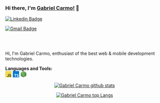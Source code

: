 ### Hi there, I'm [Gabriel Carmo!](https://gabrielcarmo-s.github.io) 👋

[![Linkedin Badge](https://img.shields.io/badge/-Gabriel%20Carmo-6633cc?style=flat-square&logo=Linkedin&logoColor=white&link=https://www.linkedin.com/in/gabrielcarmo-s/)](https://www.linkedin.com/in/gabrielcarmo-s/) 

[![Gmail Badge](https://img.shields.io/badge/-gabriekcarmk@gmail.com-6633cc?style=flat-square&logo=Gmail&logoColor=white&link=mailto:gabriekcarmk@gmail.com)](mailto:gabriekcarmk@gmail.com)

 <br />
 <br />

Hi, I'm Gabriel Carmo, enthusiast of the best web & mobile development technologies.

**Languages and Tools:**  
<code><img height="20" src="https://raw.githubusercontent.com/github/explore/80688e429a7d4ef2fca1e82350fe8e3517d3494d/topics/javascript/javascript.png"></code>
<code><img height="20" src="https://raw.githubusercontent.com/github/explore/80688e429a7d4ef2fca1e82350fe8e3517d3494d/topics/typescript/typescript.png"></code>
<code><img height="20" src="https://raw.githubusercontent.com/github/explore/80688e429a7d4ef2fca1e82350fe8e3517d3494d/topics/nodejs/nodejs.png"></code> 

<div align="center">

[![Gabriel Carmo github stats](https://github-readme-stats.vercel.app/api?username=gabrielcarmo-s&theme=midnight-purple&show_icons=true)](https://github.com/anuraghazra/github-readme-stats)

[![Gabriel Carmo top Langs](https://github-readme-stats.vercel.app/api/top-langs/?username=gabrielcarmo-s&layout=compact)](https://github.com/anuraghazra/github-readme-stats)

</div>










